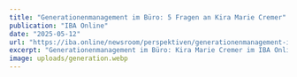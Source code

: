```yaml
---
title: "Generationenmanagement im Büro: 5 Fragen an Kira Marie Cremer"
publication: "IBA Online"
date: "2025-05-12"
url: "https://iba.online/newsroom/perspektiven/generationenmanagement-im-buero-5-fragen-an-kira-marie-cremer/"
excerpt: "Generationenmanagement im Büro: Kira Marie Cremer im IBA Online Interview über die Bedürfnisse verschiedener Arbeitnehmergenerationen und erfolgreiches Management."
image: uploads/generation.webp
---
```

